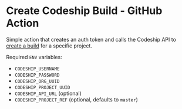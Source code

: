 # Create Codeship Build - GitHub Action

Simple action that creates an auth token and calls the Codeship API to [create a build](https://apidocs.codeship.com/v2/builds/create-build) for a specific project.

Required `ENV` variables:

* `CODESHIP_USERNAME`
* `CODESHIP_PASSWORD`
* `CODESHIP_ORG_UUID`
* `CODESHIP_PROJECT_UUID`
* `CODESHIP_API_URL` (optional)
* `CODESHIP_PROJECT_REF` (optional, defaults to `master`)
